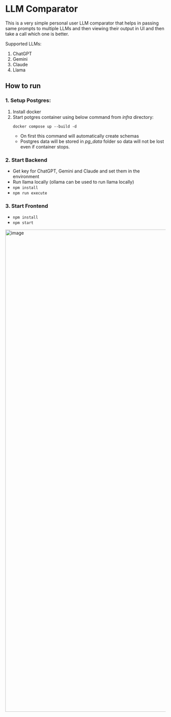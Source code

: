 # LLM Comparator

This is a very simple personal user LLM comparator that helps in passing same prompts to multiple LLMs and then viewing their output in UI and then take a call which one is better.

Supported LLMs:

1. ChatGPT
2. Gemini
3. Claude
4. Llama

## How to run

### 1. Setup Postgres:

1. Install docker
2. Start potgres container using below command from _infra_ directory:
   ```
   docker compose up --build -d
   ```
   - On first this command will automatically create schemas
   - Postgres data will be stored in _pg_data_ folder so data will not be lost even if container stops.

### 2. Start Backend

- Get key for ChatGPT, Gemini and Claude and set them in the environment
- Run llama locally (ollama can be used to run llama locally)
- `npm install`
- `npm run execute`

### 3. Start Frontend

- `npm install`
- `npm start`

<img width="1512" alt="image" src="https://github.com/user-attachments/assets/3645808e-400a-47d3-8dad-417de0d6f2db">
